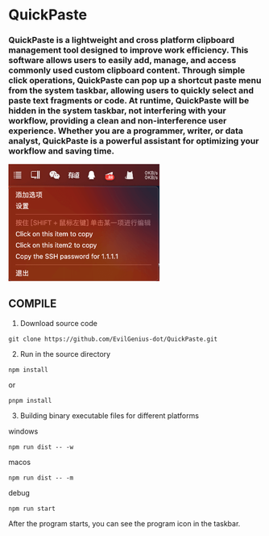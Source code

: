 # QuickPaste

### QuickPaste is a lightweight and cross platform clipboard management tool designed to improve work efficiency. This software allows users to easily add, manage, and access commonly used custom clipboard content. Through simple click operations, QuickPaste can pop up a shortcut paste menu from the system taskbar, allowing users to quickly select and paste text fragments or code. At runtime, QuickPaste will be hidden in the system taskbar, not interfering with your workflow, providing a clean and non-interference user experience. Whether you are a programmer, writer, or data analyst, QuickPaste is a powerful assistant for optimizing your workflow and saving time.

<img src="./image/p.png" width="300">

## COMPILE

1. Download source code

```
git clone https://github.com/EvilGenius-dot/QuickPaste.git
```

2. Run in the source directory

```
npm install
```

or

```
pnpm install
```

3. Building binary executable files for different platforms

windows

```
npm run dist -- -w
```

macos

```
npm run dist -- -m
```

debug

```
npm run start
```

After the program starts, you can see the program icon in the taskbar.